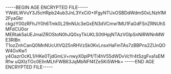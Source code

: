 -----BEGIN AGE ENCRYPTED FILE-----
YWdlLWVuY3J5cHRpb24ub3JnL3YxCi0+IFgyNTUxOSBDdWdmS0xLNzh1M2FyaGkr
ckgzY00zRFhJY0h6Tmk0L29nNUc3eGxEN3dVCmw1MU1FaGdFSnZRNUhSMFdCU0or
MERtak5aUEJmalZROStoN0hJQ0xyTkUKLS0tIHpjNTAzVGlpSnNlRWNnMWE3RlBn
T1ozZnhCanQ0MnNUcUtVQ25nRHVzSk0KvLnsxHaFmTAs7zBBPns2ZUnQOW4GvKw1
y4OazrOcKL1/HKe0TjdGmLV+nwyX0plPf/Tl4hV55dWDvVcYr4tSzgFva1sEMRfw
uQXIzTOc0EllnMLhFWB63JqMbNFf4fZe5Ki5WHk=
-----END AGE ENCRYPTED FILE-----
